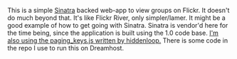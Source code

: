 This is a simple [Sinatra][1] backed web-app to view groups on Flickr. It 
doesn't do much beyond that. It's like Flickr River, only simpler/lamer. It 
might be a good example of how to get going with Sinatra. Sinatra is vendor'd 
here for the time being, since the application is built using the 1.0 code 
base.  [I'm also using the paging_keys.js written by hiddenloop.][2] There is 
some code in the repo I use to run this on Dreamhost.

[1]: http://sinatrarb.com "Sinatra's website."
[2]: http://github.com/hiddenloop/paging_keys_js "paging_keys_js github page."
